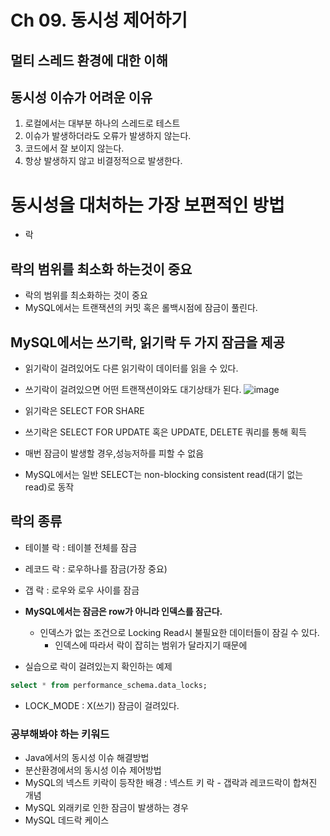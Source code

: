# Ch 09. 동시성 제어하기

## 멀티 스레드 환경에 대한 이해

## 동시성 이슈가 어려운 이유
1. 로컬에서는 대부분 하나의 스레드로 테스트
2. 이슈가 발생하더라도 오류가 발생하지 않는다.
3. 코드에서 잘 보이지 않는다.
4. 항상 발생하지 않고 비결정적으로 발생한다.

# 동시성을 대처하는 가장 보편적인 방법
+ 락

## 락의 범위를 최소화 하는것이 중요
+ 락의 범위를 최소화하는 것이 중요
+ MySQL에서는 트랜잭션의 커밋 혹은 롤백시점에 잠금이 풀린다.

## MySQL에서는 쓰기락, 읽기락 두 가지 잠금을 제공
+ 읽기락이 걸려있어도 다른 읽기락이 데이터를 읽을 수 있다.
+ 쓰기락이 걸려있으면 어떤 트랜잭션이와도 대기상태가 된다.
![image](https://github.com/HyangKeunChoi/TIL-Today-I-Learned-/assets/49984996/7b75a52e-d781-49bd-81f1-c2dcd5a24c95)

+ 읽기락은 SELECT FOR SHARE
+ 쓰기락은 SELECT FOR UPDATE 혹은 UPDATE, DELETE 쿼리를 통해 획득

+ 매번 잠금이 발생할 경우,성능저하를 피할 수 없음
+ MySQL에서는 일반 SELECT는 non-blocking consistent read(대기 없는 read)로 동작

## 락의 종류
+ 테이블 락 : 테이블 전체를 잠금
+ 레코드 락 : 로우하나를 잠금(가장 중요)
+ 갭 락 : 로우와 로우 사이를 잠금

+ **MySQL에서는 잠금은 row가 아니라 인덱스를 잠근다.**
  - 인덱스가 없는 조건으로 Locking Read시 불필요한 데이터들이 잠길 수 있다.
    - 인덱스에 따라서 락이 잡히는 범위가 달라지기 때문에

 + 실습으로 락이 걸려있는지 확인하는 예제
 
```sql
select * from performance_schema.data_locks;
```
+ LOCK_MODE : X(쓰기) 잠금이 걸려있다.

### 공부해봐야 하는 키워드
+ Java에서의 동시성 이슈 해결방법
+ 분산환경에서의 동시성 이슈 제어방법
+ MySQL의 넥스트 키락이 등작한 배경 : 넥스트 키 락 - 갭락과 레코드락이 합쳐진 개념
+ MySQL 외래키로 인한 잠금이 발생하는 경우
+ MySQL 데드락 케이스

